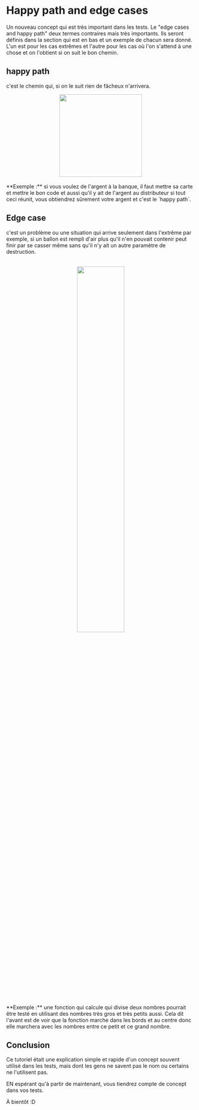 # Happy path and edge cases

<script src="https://unpkg.com/@lottiefiles/lottie-player@latest/dist/lottie-player.js"></script>
<lottie-player src="https://assets8.lottiefiles.com/packages/lf20_rbtawnwz.json"  background="transparent"  speed="2.5"  style="width: 300px; height: 300px;"  loop  autoplay></lottie-player>

Un nouveau concept qui est très important dans les tests. Le "edge cases and happy path" deux termes contraires mais très importants. Ils seront définis dans la section qui est en bas et un exemple de chacun sera donné.  
L'un est pour les cas extrêmes et l'autre pour les cas où l'on s'attend à une chose et on l'obtient si on suit le bon chemin.
## happy path   
c'est le chemin qui, si on le suit rien de fâcheux n'arrivera.
<br>
<div style="text-align:center">
    <img src="../../img/happy-path.jpg" style="width:220px; height:220px"/><br>
</div>
<br>
**Exemple :** si vous voulez de l'argent à la banque, il faut mettre sa carte et mettre le bon code et aussi qu'il y ait de l'argent au distributeur si tout ceci réunit, vous obtiendrez sûrement votre argent et c'est le `happy path`.

## Edge case 
c'est un problème ou une situation qui arrive seulement dans l'extrême par exemple, si un ballon est rempli d'air plus qu'il n'en pouvait contenir peut finir par se casser même sans qu'il n'y ait un autre paramètre de destruction.

<br>
<div style="text-align:center">
    <img src="../../img/edge-case.png"style="width:50%; height:50%"/><br>
</div>
<br>
**Exemple :** une fonction qui calcule qui divise deux nombres pourrait être testé en utilisant des nombres très gros et très petits aussi. Cela dit l'avant est de voir que la fonction marche dans les bords et au centre donc elle marchera avec les nombres entre ce petit et ce grand nombre.

## Conclusion
Ce tutoriel était une explication simple et rapide d'un concept souvent utilisé dans les tests, mais dont les gens ne savent pas le nom ou certains ne l'utilisent pas.

EN espérant qu'à partir de maintenant, vous tiendrez compte de concept dans vos tests.

À bientôt :D